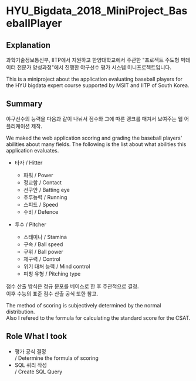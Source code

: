 # HYU_Bigdata_2018_MiniProject_BaseballPlayer

## Explanation
과학기술정보통신부, IITP에서 지원하고 한양대학교에서 주관한 "프로젝트 주도형 빅데이터 전문가 양성과정"에서 진행한 야구선수 평가 시스템 미니프로젝트입니다.

This is a miniproject about the application evaluating baseball players for the HYU bigdata expert course supported by MSIT and IITP of South Korea.

## Summary

야구선수의 능력을 다음과 같이 나눠서 점수와 그에 따른 랭크를 매겨서 보여주는 웹 어플리케이션 제작.

We maked the web application scoring and grading the baseball players' abilities about many fields. The following is the list about what abilities this application evaluates.

- 타자 / Hitter
    - 파워 / Power
    - 정교함 / Contact
    - 선구안 / Batting eye
    - 주루능력 / Running
    - 스피드 / Speed
    - 수비 / Defence

- 투수 / Pitcher
    - 스태미나 / Stamina
    - 구속 / Ball speed
    - 구위 / Ball power
    - 제구력 / Control
    - 위기 대처 능력 / Mind control
    - 피칭 유형 / Pitching type

점수 산출 방식은 정규 분포를 베이스로 한 후 주관적으로 결정.\
이후 수능의 표준 점수 산출 공식 또한 참고.

The method of scoring is subjectively determined by the normal distribution.\
Also I refered to the formula for calculating the standard score for the CSAT.

## Role What I took

- 평가 공식 결정\
/ Determine the formula of scoring
- SQL 쿼리 작성\
/ Create SQL Query